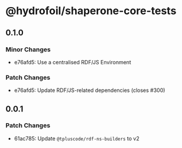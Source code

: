 # @hydrofoil/shaperone-core-tests

## 0.1.0

### Minor Changes

- e76afd5: Use a centralised RDF/JS Environment

### Patch Changes

- e76afd5: Update RDF/JS-related dependencies (closes #300)

## 0.0.1

### Patch Changes

- 61ac785: Update `@tpluscode/rdf-ns-builders` to v2
